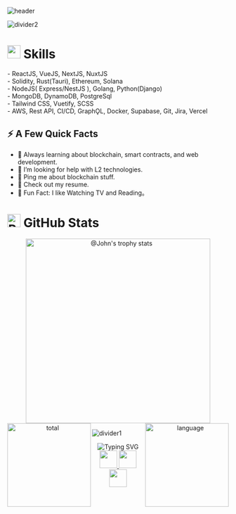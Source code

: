 ![header](https://capsule-render.vercel.app/api?type=waving&color=auto&height=200&section=header&text=Hello,%20I'm%20James%20Kano!%20👋&fontSize=60&animation=fadeIn&fontAlignY=50)


![divider2](https://github.com/kentaurse/kentaurse/blob/main/assests/images/divider2.png)

<h1>
  <img src="https://github.com/kentaurse/kentaurse/blob/main/assests/images/code.gif" width ="30"> Skills
</h1>
- ReactJS, VueJS, NextJS, NuxtJS </br>
- Solidity, Rust(Tauri), Ethereum, Solana</br>
- NodeJS( Express/NestJS ), Golang, Python(Django)</br>
- MongoDB, DynamoDB, PostgreSql</br>
- Tailwind CSS, Vuetify, SCSS</br>
- AWS, Rest API, CI/CD, GraphǪL, Docker, Supabase, Git, Jira, Vercel</br>


## ⚡️ A Few Quick Facts

- 🧐 Always learning about blockchain, smart contracts, and web development.
- 🤔 I’m looking for help with L2 technologies.
- 💬 Ping me about blockchain stuff.
- 📙 Check out my resume.
- 🎉 Fun Fact: I like Watching TV and Reading。


<h1>
  <img src="https://raw.githubusercontent.com/Tarikul-Islam-Anik/Animated-Fluent-Emojis/master/Emojis/Smilies/Robot.png" alt="Robot" width="30" /> GitHub Stats
</h1>

<div align='center'>
<img src="https://github-profile-trophy.vercel.app/?username=kindlyman343423&theme=onestar&no-frame=true&column=4&row=2"  height='420' alt="@John's trophy stats"/>
<!-- <div align='center'> -->
<img align='left' height='190' alt='total' src="https://github-readme-stats.vercel.app/api?username=kindlyman343423&show_icons=true&theme=gotham" />
  
<img align='right' height='190' alt='language' src="https://github-readme-stats.vercel.app/api/top-langs/?username=kindlyman343423&layout=compact&theme=gotham" />
<!-- </div> -->
<!-- <img src="https://github-readme-activity-graph.vercel.app/graph?username=kindlyman343423&theme=react-dark&hide_border=true&hide_title=false&area=true&custom_title=Total%20contribution%20graph%20in%20all%20repo" height='295' alt="activity graph"> -->
</div>

![divider1](https://github.com/kindlyman343423/kindlyman343423/blob/main/assests/images/divider1.png)

<div align='center'>
<img src="https://readme-typing-svg.demolab.com?font=Fira+Code&size=22&pause=1000&color=F78518&multiline=true&random=false&width=650&height=100&lines=Don't+forget+to+star+the+repositories+you+like;and+follow+me+for+more+updates." alt="Typing SVG" />
</div>

<div align='center'>
  <a href='https://visitcount.itsvg.in' >
    <img src='https://visitcount.itsvg.in/api?id=kindlyman343423&icon=5&color=6' height='40' />
  </a>
  <a href='https://github.com/kindlyman343423' >
    <img src='https://img.shields.io/github/followers/kindlyman343423.svg?style=flat&logo=castro&label=Follow' height='40' />
  </a>
  <a href='https://github.com/kindlyman343423?tab=repositories' >
    <img src='https://img.shields.io/github/stars/kindlyman343423.svg?style=flat&logo=starship&logoColor=yellow&label=Star' height='40' />
  </a>
</div>






